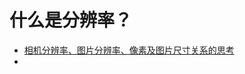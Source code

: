 # 什么是分辨率？

+ [相机分辨率、图片分辨率、像素及图片尺寸关系的思考](https://blog.csdn.net/YunLaowang/article/details/84975135)
+ 